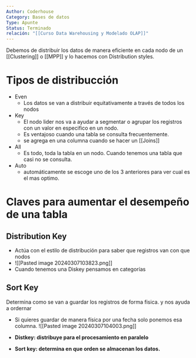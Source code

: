 ```yaml
---
Author: Coderhouse
Category: Bases de datos
Type: Apunte
Status: Terminado
relación: "[[Curso Data Warehousing y Modelado OLAP]]"
---
```

Debemos de distribuir los datos de manera eficiente en cada nodo de un [[Clustering]] o [[MPP]] y lo hacemos con Distribution styles.

# Tipos de distribucción
- Even
	- Los datos se van a distribuir equitativamente a través de todos los nodos
- Key
	- El nodo lider nos va a ayudar a segmentar o agrupar los registros con un valor en especifico en un nodo.
	- Es ventajoso cuando una tabla se consulta frecuentemente.
	- se agrega en una columna cuando se hacer un [[Joins]]
- All
	- Es todo, toda la tabla en un nodo. Cuando tenemos una tabla que casi no se consulta.
- Auto
	- automáticamente se escoge uno de los 3 anteriores para ver cual es el mas optimo. 

# Claves para aumentar el desempeño de una tabla

## Distribution Key
- Actúa con el estilo de distribución para saber que registros van con que nodos
- ![[Pasted image 20240307103823.png]]
- Cuando tenemos una Diskey pensamos en categorías
## Sort Key

Determina como se van a guardar los registros de forma fisica. y nos ayuda a ordernar
- Si quieres guardar de manera física por una fecha solo ponemos esa columna.
![[Pasted image 20240307104003.png]]


- **Distkey: distribuye para el procesamiento en paralelo**

- **Sort key: determina en que orden se almacenan los datos.**